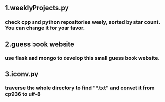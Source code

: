 ## 1.weeklyProjects.py
### check cpp and python repositories weely, sorted by star count. You can change it for your favor.

## 2.guess book website
### use flask and mongo to develop this small guess book website.

## 3.iconv.py
### traverse the whole directory to find "*.txt" and convet it from cp936 to utf-8
